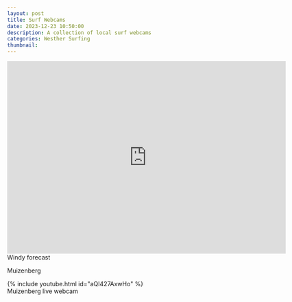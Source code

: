 ```yaml
---
layout: post
title: Surf Webcams
date: 2023-12-23 10:50:00
description: A collection of local surf webcams
categories: Westher Surfing
thumbnail: 
---
```


<div class="row">
    <iframe width="650" height="450" src="https://embed.windy.com/embed2.html?lat=-34.064&lon=18.572&detailLat=-34.049&detailLon=18.481&width=650&height=450&zoom=9&level=surface&overlay=wind&product=ecmwf&menu=&message=&marker=&calendar=now&pressure=&type=map&location=coordinates&detail=&metricWind=default&metricTemp=default&radarRange=-1" frameborder="0"></iframe>
</div>
<div class="caption">
    Windy forecast
</div>

Muizenberg

<div class="row">
    <div class="col-sm mt-3 mt-md-0">
        {% include youtube.html id="aQI427AxwHo" %}
    </div>
</div>
<div class="caption">
    Muizenberg live webcam
</div>

